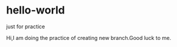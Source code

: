 # hello-world
just for practice

Hi,I am doing the practice of creating new branch.Good luck to me.
